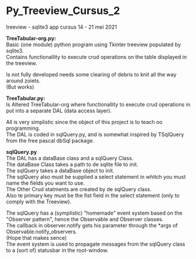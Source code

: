 # Py_Treeview_Cursus_2
treeview - sqlite3 app cursus 14 - 21 mei 2021

**TreeTabular-org.py:**  
Basic (one module) python program using Tkinter treeview populated by sqlite3.  
Contains functionallity to execute crud operations on the table displayed in the treeview.

Is not fully developed needs some clearing of debris to knit all the way around zoiets.  
(But works)

**TreeTabular.py:**  
Is Altered TreeTabular-org where functionallity to execute crud operations in put into a separate DAL (data access layer).  

All is very simplistic since the object of this project is to teach oo programming.    
The DAL is coded in sqlQuery.py, and is somewhat inspired by TSqlQuery from the free pascal dbSql package.  

**sqlQuery.py**  
The DAL has a dataBase class and a sqlQuery Class.  
The dataBase Class takes a path to de sqlite file to init.  
The sqlQuery takes a dataBase object to init.  
The sqlQuery also must be supplied a select statement in whitch you must name the fields you want to use.  
The Other Crud statments are created by de sqlQuery class.  
Also te primary key must be the fist field in the select statement (only to comply with the Treeview).  

The sqlQuery has a (symplistic) "homemade" event system based on the "Observer pattern", hence the Observable and Observer classes.  
The callback in observer.notify gets his parameter through the \*args of Observable.notify_observers.  
(Hope that makes sence)  
The event system is used to propagate messages from the sqlQuery class to a (sort of) statusbar in the root-window.  
